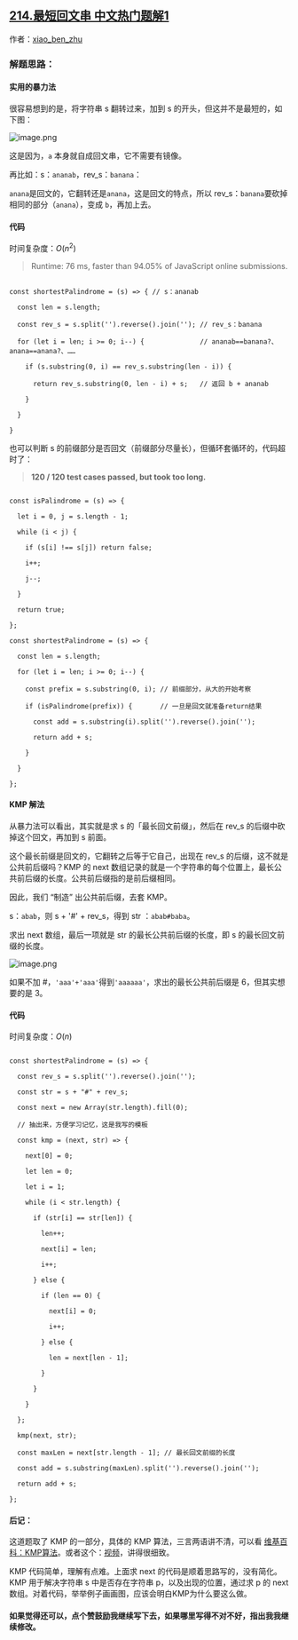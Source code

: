 ## [214.最短回文串 中文热门题解1](https://leetcode.cn/problems/shortest-palindrome/solutions/100000/shou-hua-tu-jie-cong-jian-dan-de-bao-li-fa-xiang-d)

作者：[xiao_ben_zhu](https://leetcode.cn/u/xiao_ben_zhu)
### 解题思路：
#### 实用的暴力法
很容易想到的是，将字符串 s 翻转过来，加到 s 的开头，但这并不是最短的，如下图：

![image.png](https://pic.leetcode-cn.com/1598650466-ovcnxY-image.png)

这是因为，`a` 本身就自成回文串，它不需要有镜像。
再比如：s：`ananab`，rev_s：`banana`：
`anana`是回文的，它翻转还是`anana`，这是回文的特点，所以 rev_s：`banana`要砍掉相同的部分（`anana`），变成 `b`，再加上去。
#### 代码
时间复杂度：$O(n^2)$
> Runtime: 76 ms, faster than 94.05% of JavaScript online submissions.
```Js []
const shortestPalindrome = (s) => { // s：ananab
  const len = s.length;
  const rev_s = s.split('').reverse().join(''); // rev_s：banana
  for (let i = len; i >= 0; i--) {              // ananab==banana?、anana==anana?、……
    if (s.substring(0, i) == rev_s.substring(len - i)) {
      return rev_s.substring(0, len - i) + s;   // 返回 b + ananab
    }
  }
}
```
也可以判断 s 的前缀部分是否回文（前缀部分尽量长），但循环套循环的，代码超时了：
> **120 / 120 test cases passed, but took too long.**
```Js []
const isPalindrome = (s) => {
  let i = 0, j = s.length - 1;
  while (i < j) {
    if (s[i] !== s[j]) return false;
    i++;
    j--;
  }
  return true;
};
const shortestPalindrome = (s) => {
  const len = s.length;
  for (let i = len; i >= 0; i--) {
    const prefix = s.substring(0, i); // 前缀部分，从大的开始考察
    if (isPalindrome(prefix)) {       // 一旦是回文就准备return结果
      const add = s.substring(i).split('').reverse().join('');
      return add + s;
    }
  }
};
```
#### KMP 解法

从暴力法可以看出，其实就是求 s 的「最长回文前缀」，然后在 rev_s 的后缀中砍掉这个回文，再加到 s 前面。

这个最长前缀是回文的，它翻转之后等于它自己，出现在 rev_s 的后缀，这不就是公共前后缀吗？KMP 的 next 数组记录的就是一个字符串的每个位置上，最长公共前后缀的长度。公共前后缀指的是前后缀相同。

因此，我们 “制造” 出公共前后缀，去套 KMP。

s：`abab`，则 s + '#' + rev_s，得到 str ：`abab#baba`。

求出 next 数组，最后一项就是 str 的最长公共前后缀的长度，即 s 的最长回文前缀的长度。
![image.png](https://pic.leetcode-cn.com/1598659267-NDnWKc-image.png)

如果不加 #，`'aaa'+'aaa'`得到`'aaaaaa'`，求出的最长公共前后缀是 6，但其实想要的是 3。



#### 代码
时间复杂度：$O(n)$
```Js []
const shortestPalindrome = (s) => {
  const rev_s = s.split('').reverse().join('');
  const str = s + "#" + rev_s;
  const next = new Array(str.length).fill(0);
  // 抽出来，方便学习记忆，这是我写的模板
  const kmp = (next, str) => {
    next[0] = 0;
    let len = 0;
    let i = 1;
    while (i < str.length) {
      if (str[i] == str[len]) {
        len++;
        next[i] = len;
        i++;
      } else {
        if (len == 0) {
          next[i] = 0;
          i++;
        } else {
          len = next[len - 1];
        }
      }
    }
  };
  kmp(next, str);
  const maxLen = next[str.length - 1]; // 最长回文前缀的长度
  const add = s.substring(maxLen).split('').reverse().join('');
  return add + s;
};
```
#### 后记：
这道题取了 KMP 的一部分，具体的 KMP 算法，三言两语讲不清，可以看 [维基百科：KMP算法](https://zh.wikipedia.org/wiki/%E5%85%8B%E5%8A%AA%E6%96%AF-%E8%8E%AB%E9%87%8C%E6%96%AF-%E6%99%AE%E6%8B%89%E7%89%B9%E7%AE%97%E6%B3%95)。或者这个：[视频](https://www.bilibili.com/video/BV1Px411z7Yo?from=search&seid=17279757832220900358)，讲得很细致。
KMP 代码简单，理解有点难。上面求 next 的代码是顺着思路写的，没有简化。KMP 用于解决字符串 s 中是否存在字符串 p，以及出现的位置，通过求 p 的 next 数组。对着代码，举举例子画画图，应该会明白KMP为什么要这么做。

#### 如果觉得还可以，点个赞鼓励我继续写下去，如果哪里写得不对不好，指出我我继续修改。